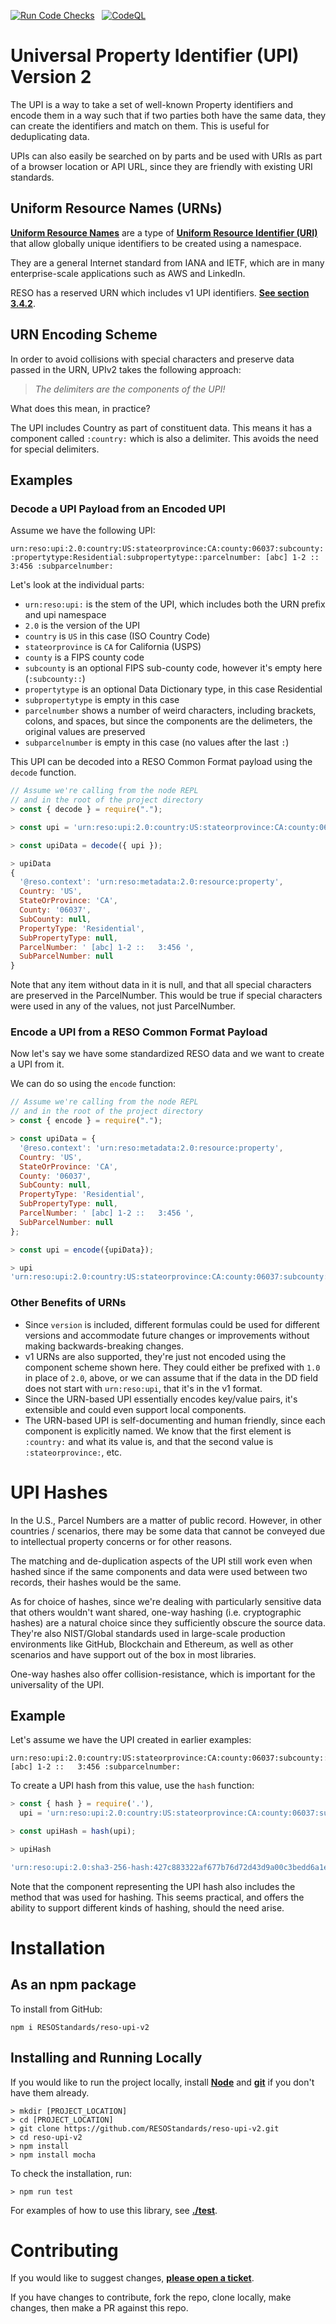 [![Run Code Checks](https://github.com/RESOStandards/reso-upi-v2/actions/workflows/codecheck.yml/badge.svg)](https://github.com/RESOStandards/reso-upi-v2/actions/workflows/codecheck.yml) &nbsp; [![CodeQL](https://github.com/RESOStandards/reso-upi-v2/actions/workflows/codeql.yml/badge.svg)](https://github.com/RESOStandards/reso-upi-v2/actions/workflows/codeql.yml)


# Universal Property Identifier (UPI) Version 2

The UPI is a way to take a set of well-known Property identifiers and encode them in a way such that if two parties both have the same data, they can create the identifiers and match on them. This is useful for deduplicating data.

UPIs can also easily be searched on by parts and be used with URIs as part of a browser location or API URL, since they are friendly with existing URI standards.

## Uniform Resource Names (URNs)

[**Uniform Resource Names**](https://en.wikipedia.org/wiki/Uniform_Resource_Name) are a type of [**Uniform Resource Identifier (URI)**](https://en.wikipedia.org/wiki/Uniform_Resource_Identifier) that allow globally unique identifiers to be created using a namespace. 

They are a general Internet standard from IANA and IETF, which are in many enterprise-scale applications such as AWS and LinkedIn.

RESO has a reserved URN which includes v1 UPI identifiers. [**See section 3.4.2**](https://www.iana.org/assignments/urn-formal/reso).

## URN Encoding Scheme
In order to avoid collisions with special characters and preserve data passed in the URN, UPIv2 takes the following approach:

> _The delimiters are the components of the UPI!_

What does this mean, in practice? 

The UPI includes Country as part of constituent data. This means it has a component called `:country:` which is also a delimiter. This avoids the need for special delimiters.

## Examples

### Decode a UPI Payload from an Encoded UPI

Assume we have the following UPI:

`urn:reso:upi:2.0:country:US:stateorprovince:CA:county:06037:subcounty::propertytype:Residential:subpropertytype::parcelnumber: [abc] 1-2 ::   3:456 :subparcelnumber:`

Let's look at the individual parts:
* `urn:reso:upi:` is the stem of the UPI, which includes both the URN prefix and upi namespace
* `2.0` is the version of the UPI
* `country` is `US` in this case (ISO Country Code)
* `stateorprovince` is `CA` for California (USPS)
* `county` is a FIPS county code
* `subcounty` is an optional FIPS sub-county code, however it's empty here (`:subcounty::`)
* `propertytype` is an optional Data Dictionary type, in this case Residential
* `subpropertytype` is empty in this case
* `parcelnumber` shows a number of weird characters, including brackets, colons, and spaces, but since the components are the delimeters, the original values are preserved
* `subparcelnumber` is empty in this case (no values after the last `:`)

This UPI can be decoded into a RESO Common Format payload using the `decode` function.

```js
// Assume we're calling from the node REPL 
// and in the root of the project directory
> const { decode } = require(".");

> const upi = 'urn:reso:upi:2.0:country:US:stateorprovince:CA:county:06037:subcounty::propertytype:Residential:subpropertytype::parcelnumber: [abc] 1-2 ::   3:456 :subparcelnumber:';

> const upiData = decode({ upi });

> upiData
{
  '@reso.context': 'urn:reso:metadata:2.0:resource:property',
  Country: 'US',
  StateOrProvince: 'CA',
  County: '06037',
  SubCounty: null,
  PropertyType: 'Residential',
  SubPropertyType: null,
  ParcelNumber: ' [abc] 1-2 ::   3:456 ',
  SubParcelNumber: null
}
```

Note that any item without data in it is null, and that all special characters are preserved in the ParcelNumber. This would be true if special characters were used in any of the values, not just ParcelNumber.


### Encode a UPI from a RESO Common Format Payload
Now let's say we have some standardized RESO data and we want to create a UPI from it. 

We can do so using the `encode` function:

```js
// Assume we're calling from the node REPL 
// and in the root of the project directory
> const { encode } = require(".");

> const upiData = {
  '@reso.context': 'urn:reso:metadata:2.0:resource:property',
  Country: 'US',
  StateOrProvince: 'CA',
  County: '06037',
  SubCounty: null,
  PropertyType: 'Residential',
  SubPropertyType: null,
  ParcelNumber: ' [abc] 1-2 ::   3:456 ',
  SubParcelNumber: null
};

> const upi = encode({upiData});

> upi
'urn:reso:upi:2.0:country:US:stateorprovince:CA:county:06037:subcounty::propertytype:Residential:subpropertytype::parcelnumber: [abc] 1-2 ::   3:456 :subparcelnumber:'
```

### Other Benefits of URNs
* Since `version` is included, different formulas could be used for different versions and accommodate future changes or improvements without making backwards-breaking changes.
* v1 URNs are also supported, they're just not encoded using the component scheme shown here. They could either be prefixed with `1.0` in place of `2.0`, above, or we can assume that if the data in the DD field does not start with `urn:reso:upi`, that it's in the v1 format.
* Since the URN-based UPI essentially encodes key/value pairs, it's extensible and could even support local components.
* The URN-based UPI is self-documenting and human friendly, since each component is explicitly named. We know that the first element is `:country:` and what its value is, and that the second value is `:stateorprovince:`, etc.

# UPI Hashes

In the U.S., Parcel Numbers are a matter of public record. However, in other countries / scenarios, there may be some data that cannot be conveyed due to intellectual property concerns or for other reasons.

The matching and de-duplication aspects of the UPI still work even when hashed since if the same components and data were used between two records, their hashes would be the same.

As for choice of hashes, since we're dealing with particularly sensitive data that others wouldn't want shared, one-way hashing (i.e. cryptographic hashes) are a natural choice since they sufficiently obscure the source data. They're also NIST/Global standards used in large-scale production environments like GitHub, Blockchain and Ethereum, as well as other scenarios and have support out of the box in most libraries. 

One-way hashes also offer collision-resistance, which is important for the universality of the UPI.

## Example
Let's assume we have the UPI created in earlier examples: 

```
urn:reso:upi:2.0:country:US:stateorprovince:CA:county:06037:subcounty::propertytype:Residential:subpropertytype::parcelnumber: [abc] 1-2 ::   3:456 :subparcelnumber:
```

To create a UPI hash from this value, use the `hash` function:

```js
> const { hash } = require('.'),
  upi = 'urn:reso:upi:2.0:country:US:stateorprovince:CA:county:06037:subcounty::propertytype:Residential:subpropertytype::parcelnumber: [abc] 1-2 ::   3:456 :subparcelnumber:'

> const upiHash = hash(upi);

> upiHash

'urn:reso:upi:2.0:sha3-256-hash:427c883322af677b76d72d43d9a00c3bedd6a1ede20e43c614f710abf85549a9'
```

Note that the component representing the UPI hash also includes the method that was used for hashing. This seems practical, and offers the ability to support different kinds of hashing, should the need arise. 


# Installation

## As an npm package
To install from GitHub:

```
npm i RESOStandards/reso-upi-v2
```

## Installing and Running Locally
If you would like to run the project locally, install [**Node**](https://nodejs.org/en/download) and [**git**](https://github.com/git-guides/install-git) if you don't have them already.

```
> mkdir [PROJECT_LOCATION]
> cd [PROJECT_LOCATION]
> git clone https://github.com/RESOStandards/reso-upi-v2.git
> cd reso-upi-v2
> npm install
> npm install mocha
```

To check the installation, run:
```
> npm run test
```

For examples of how to use this library, see [**./test**](./test/test.js).

# Contributing
If you would like to suggest changes, [**please open a ticket**](https://github.com/RESOStandards/reso-upi-v2/issues).

If you have changes to contribute, fork the repo, clone locally, make changes, then make a PR against this repo.
